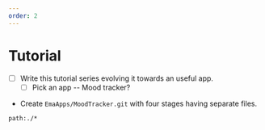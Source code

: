 ```yaml
---
order: 2
---
```


# Tutorial

- [ ] Write this tutorial series evolving it towards an useful app.
    - [ ] Pick an app -- Mood tracker?
- Create `EmaApps/MoodTracker.git` with four stages having separate files.

```query
path:./*
```